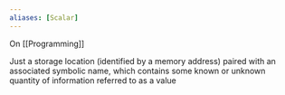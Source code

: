 ```yaml
---
aliases: [Scalar]
---
```


On [[Programming]]

Just a storage location (identified by a memory address) paired with an associated symbolic name, which contains some known or unknown quantity of information referred to as a value